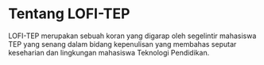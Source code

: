 # Tentang LOFI-TEP

LOFI-TEP merupakan sebuah koran yang digarap oleh segelintir mahasiswa TEP yang senang dalam bidang kepenulisan yang membahas seputar keseharian dan lingkungan mahasiswa Teknologi Pendidikan.
